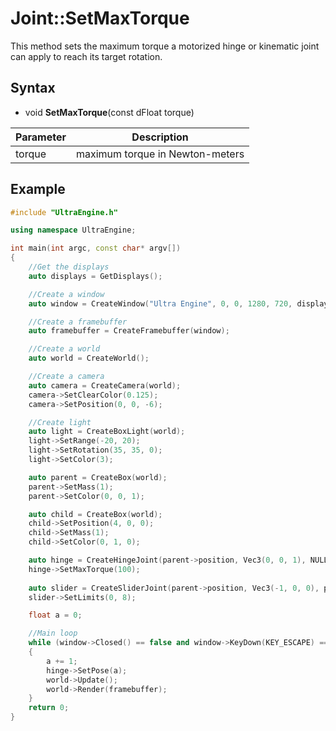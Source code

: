 # Joint::SetMaxTorque

This method sets the maximum torque a motorized hinge or kinematic joint can apply to reach its target rotation.

## Syntax

- void **SetMaxTorque**(const dFloat torque)

| Parameter | Description |
|---|---|
| torque | maximum torque in Newton-meters |


## Example

```c++
#include "UltraEngine.h"

using namespace UltraEngine;

int main(int argc, const char* argv[])
{
    //Get the displays
    auto displays = GetDisplays();

    //Create a window
    auto window = CreateWindow("Ultra Engine", 0, 0, 1280, 720, displays[0], WINDOW_CENTER | WINDOW_TITLEBAR);

    //Create a framebuffer
    auto framebuffer = CreateFramebuffer(window);

    //Create a world
    auto world = CreateWorld();

    //Create a camera    
    auto camera = CreateCamera(world);
    camera->SetClearColor(0.125);
    camera->SetPosition(0, 0, -6);

    //Create light
    auto light = CreateBoxLight(world);
    light->SetRange(-20, 20);
    light->SetRotation(35, 35, 0);
    light->SetColor(3);

    auto parent = CreateBox(world);
    parent->SetMass(1);
    parent->SetColor(0, 0, 1);

    auto child = CreateBox(world);
    child->SetPosition(4, 0, 0);
    child->SetMass(1);
    child->SetColor(0, 1, 0);

    auto hinge = CreateHingeJoint(parent->position, Vec3(0, 0, 1), NULL, parent);
    hinge->SetMaxTorque(100);
    
    auto slider = CreateSliderJoint(parent->position, Vec3(-1, 0, 0), parent, child);
    slider->SetLimits(0, 8);

    float a = 0;

    //Main loop
    while (window->Closed() == false and window->KeyDown(KEY_ESCAPE) == false)
    {
        a += 1;
        hinge->SetPose(a);
        world->Update();
        world->Render(framebuffer);
    }
    return 0;
}
```
